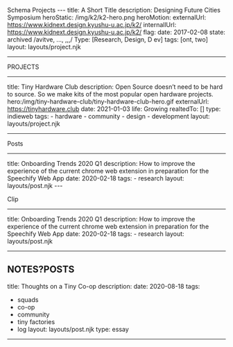 Schema Projects
--- title: A Short Title description: Designing Future Cities
Symposium heroStatic: /img/k2/k2-hero.png heroMotion: externalUrl:
https://www.kidnext.design.kyushu-u.ac.jp/k2/ internallUrl:
https://www.kidnext.design.kyushu-u.ac.jp/k2/
flag: date: 2017-02-08 state:
archived /avitve, ..., ,,,/
Type: [Research, Design, D ev] tags: [ont, two]
layout: layouts/project.njk

---

PROJECTS

---

title: Tiny Hardware Club
description: Open
Source doesn’t need to be hard to source. So we make kits of the most popular
open hardware projects.
hero:/img/tiny-hardware-club/tiny-hardware-club-hero.gif
externalUrl:
https://tinyhardware.club
date: 2021-01-03
life: Growing
realtedTo: [] type:
indieweb
tags: - hardware - community - design - development
layout:
layouts/project.njk

---

Posts

---

title: Onboarding Trends 2020 Q1
description: How to improve the experience of the current chrome web extension in preparation
for the Speechify Web App
date: 2020-02-18
tags: - research layout:
layouts/post.njk ---

Clip

---

title: Onboarding Trends 2020 Q1 description: How
to improve the experience of the current chrome web extension in preparation for
the Speechify Web App date: 2020-02-18 tags: - research layout: layouts/post.njk

---

## NOTES?POSTS

title: Thoughts on a Tiny Co-op
description:
date: 2020-08-18
tags:

- squads
- co-op
- community
- tiny factories
- log
  layout: layouts/post.njk
  type: essay

---
